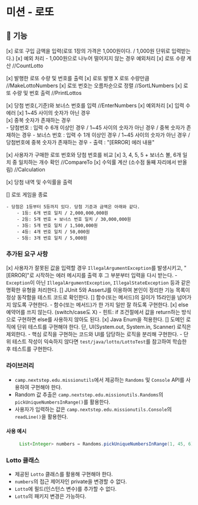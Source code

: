 # 미션 - 로또

## 🚀 기능
[x] 로또 구입 금액을 입력(로또 1장의 가격은 1,000원이다. / 1,000원 단위로 입력받는다.)
    [x] 예외 처리 
        - 1,000원으로 나누어 떨어지지 않는 경우 예외처리
    [x] 로또 수량 계산 //CountLotto    
    
[x] 발행한 로또 수량 및 번호를 출력
    [x] 로또 발행 X 로또 수량만큼  //MakeLottoNumbers
    [x] 로또 번호는 오름차순으로 정렬     //SortLNumbers
    [x] 로또 수량 및 번호 출력    //PrintLottos

[x] 당첨 번호(,기준)와 보너스 번호를 입력   //EnterNumbers
    [x] 예외처리
      [x] 입력 수 에러 
      [x] 1~45 사이의 숫자가 아닌 경우  
      [x] 중복 숫자가 존재하는 경우  
      - 당첨번호 : 입력 수 6개 이상인 경우 / 1~45 사이의 숫자가 아닌 경우 / 중복 숫자가 존재하는 경우
      - 보너스 번호 : 입력 수 1개 이상인 경우 / 1~45 사이의 숫자가 아닌 경우 / 당첨번호에 중복 숫자가 존재하는 경우
      - 출력 : "[ERROR] 에러 내용"

[x] 사용자가 구매한 로또 번호와 당첨 번호를 비교
    [x] 3, 4, 5, 5 + 보너스 볼, 6개 일치 중 일치하는 개수 확인   //CompareTo
    [x] 수익률 계산 (소수점 둘째 자리에서 반올림) //Calculation

[x] 당첨 내역 및 수익률을 출력  

[] 로또 게임을 종료

```
- 당첨은 1등부터 5등까지 있다. 당첨 기준과 금액은 아래와 같다.
    - 1등: 6개 번호 일치 / 2,000,000,000원
    - 2등: 5개 번호 + 보너스 번호 일치 / 30,000,000원
    - 3등: 5개 번호 일치 / 1,500,000원
    - 4등: 4개 번호 일치 / 50,000원
    - 5등: 3개 번호 일치 / 5,000원
```

### 추가된 요구 사항
[x] 사용자가 잘못된 값을 입력할 경우 `IllegalArgumentException`를 발생시키고, "[ERROR]"로 시작하는 에러 메시지를 출력 후 그 부분부터 입력을 다시 받는다.
    - `Exception`이 아닌 `IllegalArgumentException`, `IllegalStateException` 등과 같은 명확한 유형을 처리한다.
[] JUnit 5와 AssertJ를 이용하여 본인이 정리한 기능 목록이 정상 동작함을 테스트 코드로 확인한다.
[] 함수(또는 메서드)의 길이가 15라인을 넘어가지 않도록 구현한다.
    - 함수(또는 메서드)가 한 가지 일만 잘 하도록 구현한다.
[x] else 예약어를 쓰지 않는다. (switch/case도 X)
    - 힌트: if 조건절에서 값을 return하는 방식으로 구현하면 else를 사용하지 않아도 된다.
[x] Java Enum을 적용한다.
[] 도메인 로직에 단위 테스트를 구현해야 한다. 단, UI(System.out, System.in, Scanner) 로직은 제외한다.
    - 핵심 로직을 구현하는 코드와 UI를 담당하는 로직을 분리해 구현한다.
    - 단위 테스트 작성이 익숙하지 않다면 `test/java/lotto/LottoTest`를 참고하여 학습한 후 테스트를 구현한다.

### 라이브러리
- `camp.nextstep.edu.missionutils`에서 제공하는 `Randoms` 및 `Console` API를 사용하여 구현해야 한다.
- Random 값 추출은 `camp.nextstep.edu.missionutils.Randoms`의 `pickUniqueNumbersInRange()`를 활용한다.
- 사용자가 입력하는 값은 `camp.nextstep.edu.missionutils.Console`의 `readLine()`을 활용한다.
#### 사용 예시
```java
     List<Integer> numbers = Randoms.pickUniqueNumbersInRange(1, 45, 6);
```

### Lotto 클래스
- 제공된 `Lotto` 클래스를 활용해 구현해야 한다.
- `numbers`의 접근 제어자인 private을 변경할 수 없다.
- `Lotto`에 필드(인스턴스 변수)를 추가할 수 없다.
- `Lotto`의 패키지 변경은 가능하다.

